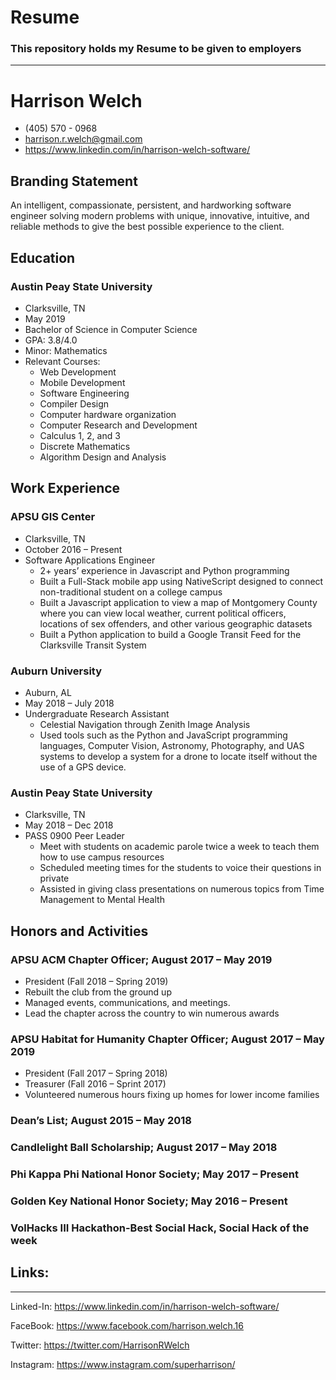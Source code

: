 # Resume

### This repository holds my Resume to be given to employers

---

# Harrison Welch

* (405) 570 - 0968
* harrison.r.welch@gmail.com
* https://www.linkedin.com/in/harrison-welch-software/

## Branding Statement

An intelligent, compassionate, persistent, and hardworking software engineer solving modern problems with unique, innovative, intuitive, and reliable methods to give the best possible experience to the client.

## Education

### Austin Peay State University

* Clarksville, TN
* May 2019
* Bachelor of Science in Computer Science
* GPA: 3.8/4.0
* Minor: Mathematics
* Relevant Courses:
  * Web Development
  * Mobile Development
  * Software Engineering
  * Compiler Design
  * Computer hardware organization
  * Computer Research and Development
  * Calculus 1, 2, and 3
  * Discrete Mathematics
  * Algorithm Design and Analysis

## Work Experience

### APSU GIS Center
  
  * Clarksville, TN
  * October 2016 – Present 
  * Software Applications Engineer
    * 2+ years’ experience in Javascript and Python programming
    * Built a Full-Stack mobile app using NativeScript designed to connect non-traditional student on a college campus
    * Built a Javascript application to view a map of Montgomery County where you can view local weather, current political officers, locations of sex offenders, and other various geographic datasets 
    * Built a Python application to build a Google Transit Feed for the Clarksville Transit System

### Auburn University

* Auburn, AL 
* May 2018 – July 2018
* Undergraduate Research Assistant
  * Celestial Navigation through Zenith Image Analysis
  * Used tools such as the Python and JavaScript programming languages, Computer Vision, Astronomy, Photography, and UAS systems to develop a system for a drone to locate itself without the use of a GPS device.

### Austin Peay State University

* Clarksville, TN
* May 2018 – Dec 2018
* PASS 0900 Peer Leader
  * Meet with students on academic parole twice a week to teach them how to use campus resources
  * Scheduled meeting times for the students to voice their questions in private
  * Assisted in giving class presentations on numerous topics from Time Management to Mental Health

## Honors and Activities

### APSU ACM Chapter Officer; August 2017 – May 2019

* President (Fall 2018 – Spring 2019)
* Rebuilt the club from the ground up
* Managed events, communications, and meetings.
* Lead the chapter across the country to win numerous awards

### APSU Habitat for Humanity Chapter Officer; August 2017 – May 2019

* President (Fall 2017 – Spring 2018)
* Treasurer (Fall 2016 – Sprint 2017)
* Volunteered numerous hours fixing up homes for lower income families

### Dean’s List; August 2015 – May 2018

### Candlelight Ball Scholarship; August 2017 – May 2018

### Phi  Kappa Phi National Honor Society; May 2017 – Present

### Golden Key National Honor Society; May 2016 – Present

### VolHacks III Hackathon-Best Social Hack, Social Hack of the week

## Links:

---

Linked-In: https://www.linkedin.com/in/harrison-welch-software/

FaceBook: https://www.facebook.com/harrison.welch.16

Twitter: https://twitter.com/HarrisonRWelch

Instagram: https://www.instagram.com/superharrison/
